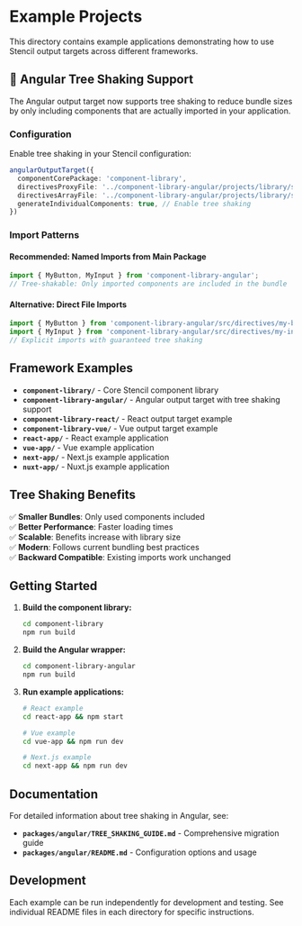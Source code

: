 # Example Projects

This directory contains example applications demonstrating how to use Stencil output targets across different frameworks.

## 🌳 Angular Tree Shaking Support

The Angular output target now supports tree shaking to reduce bundle sizes by only including components that are actually imported in your application.

### Configuration
Enable tree shaking in your Stencil configuration:

```typescript
angularOutputTarget({
  componentCorePackage: 'component-library',
  directivesProxyFile: '../component-library-angular/projects/library/src/directives/proxies.ts',
  directivesArrayFile: '../component-library-angular/projects/library/src/directives/index.ts',
  generateIndividualComponents: true, // Enable tree shaking
})
```

### Import Patterns

#### Recommended: Named Imports from Main Package
```typescript
import { MyButton, MyInput } from 'component-library-angular';
// Tree-shakable: Only imported components are included in the bundle
```

#### Alternative: Direct File Imports
```typescript
import { MyButton } from 'component-library-angular/src/directives/my-button';
import { MyInput } from 'component-library-angular/src/directives/my-input';
// Explicit imports with guaranteed tree shaking
```

## Framework Examples

- **`component-library/`** - Core Stencil component library
- **`component-library-angular/`** - Angular output target with tree shaking support
- **`component-library-react/`** - React output target example
- **`component-library-vue/`** - Vue output target example
- **`react-app/`** - React example application
- **`vue-app/`** - Vue example application  
- **`next-app/`** - Next.js example application
- **`nuxt-app/`** - Nuxt.js example application

## Tree Shaking Benefits

✅ **Smaller Bundles**: Only used components included  
✅ **Better Performance**: Faster loading times  
✅ **Scalable**: Benefits increase with library size  
✅ **Modern**: Follows current bundling best practices  
✅ **Backward Compatible**: Existing imports work unchanged

## Getting Started

1. **Build the component library:**
   ```bash
   cd component-library
   npm run build
   ```

2. **Build the Angular wrapper:**
   ```bash
   cd component-library-angular
   npm run build
   ```

3. **Run example applications:**
   ```bash
   # React example
   cd react-app && npm start
   
   # Vue example  
   cd vue-app && npm run dev
   
   # Next.js example
   cd next-app && npm run dev
   ```

## Documentation

For detailed information about tree shaking in Angular, see:
- **`packages/angular/TREE_SHAKING_GUIDE.md`** - Comprehensive migration guide
- **`packages/angular/README.md`** - Configuration options and usage

## Development

Each example can be run independently for development and testing. See individual README files in each directory for specific instructions.